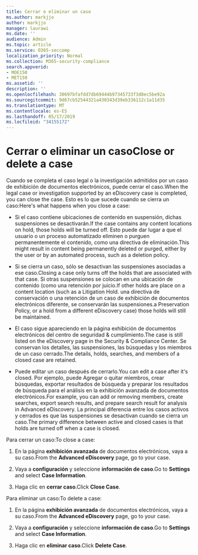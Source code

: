 ```yaml
---
title: Cerrar o eliminar un caso
ms.author: markjjo
author: markjjo
manager: laurawi
ms.date: ''
audience: Admin
ms.topic: article
ms.service: O365-seccomp
localization_priority: Normal
ms.collection: M365-security-compliance
search.appverid:
- MOE150
- MET150
ms.assetid: ''
description: ''
ms.openlocfilehash: 30697bfafdd7db69444b97345733f3d8ec5be92a
ms.sourcegitcommit: 9d67cb52544321a430343d39eb336112c1a11d35
ms.translationtype: MT
ms.contentlocale: es-ES
ms.lasthandoff: 05/17/2019
ms.locfileid: "34155172"
---
```

# <a name="close-or-delete-a-case"></a><span data-ttu-id="3e423-102">Cerrar o eliminar un caso</span><span class="sxs-lookup"><span data-stu-id="3e423-102">Close or delete a case</span></span>

<span data-ttu-id="3e423-103">Cuando se completa el caso legal o la investigación admitidos por un caso de exhibición de documentos electrónicos, puede cerrar el caso.</span><span class="sxs-lookup"><span data-stu-id="3e423-103">When the legal case or investigation supported by an eDiscovery case is completed, you can close the case.</span></span> <span data-ttu-id="3e423-104">Esto es lo que sucede cuando se cierra un caso:</span><span class="sxs-lookup"><span data-stu-id="3e423-104">Here's what happens when you close a case:</span></span>

- <span data-ttu-id="3e423-105">Si el caso contiene ubicaciones de contenido en suspensión, dichas suspensiones se desactivarán.</span><span class="sxs-lookup"><span data-stu-id="3e423-105">If the case contains any content locations on hold, those holds will be turned off.</span></span> <span data-ttu-id="3e423-106">Esto puede dar lugar a que el usuario o un proceso automatizado eliminen o purguen permanentemente el contenido, como una directiva de eliminación.</span><span class="sxs-lookup"><span data-stu-id="3e423-106">This might result in content being permanently deleted or purged, either by the user or by an automated process, such as a deletion policy.</span></span>

- <span data-ttu-id="3e423-107">Si se cierra un caso, sólo se desactivan las suspensiones asociadas a ese caso.</span><span class="sxs-lookup"><span data-stu-id="3e423-107">Closing a case only turns off the holds that are associated with that case.</span></span> <span data-ttu-id="3e423-108">Si otras suspensiones se colocan en una ubicación de contenido (como una retención por juicio.</span><span class="sxs-lookup"><span data-stu-id="3e423-108">If other holds are place on a content location (such as a Litigation Hold.</span></span> <span data-ttu-id="3e423-109">una directiva de conservación o una retención de un caso de exhibición de documentos electrónicos diferente, se conservarán las suspensiones.</span><span class="sxs-lookup"><span data-stu-id="3e423-109">a Preservation Policy, or a hold from a different eDiscovery case) those holds will still be maintained.</span></span>

- <span data-ttu-id="3e423-110">El caso sigue apareciendo en la página exhibición de documentos electrónicos del centro de seguridad & cumplimiento.</span><span class="sxs-lookup"><span data-stu-id="3e423-110">The case is still listed on the eDiscovery page in the Security & Compliance Center.</span></span> <span data-ttu-id="3e423-111">Se conservan los detalles, las suspensiones, las búsquedas y los miembros de un caso cerrado.</span><span class="sxs-lookup"><span data-stu-id="3e423-111">The details, holds, searches, and members of a closed case are retained.</span></span>

- <span data-ttu-id="3e423-112">Puede editar un caso después de cerrarlo.</span><span class="sxs-lookup"><span data-stu-id="3e423-112">You can edit a case after it's closed.</span></span> <span data-ttu-id="3e423-113">Por ejemplo, puede Agregar o quitar miembros, crear búsquedas, exportar resultados de búsqueda y preparar los resultados de búsqueda para el análisis en la exhibición avanzada de documentos electrónicos.</span><span class="sxs-lookup"><span data-stu-id="3e423-113">For example, you can add or removing members, create searches, export search results, and prepare search result for analysis in Advanced eDiscovery.</span></span> <span data-ttu-id="3e423-114">La principal diferencia entre los casos activos y cerrados es que las suspensiones se desactivan cuando se cierra un caso.</span><span class="sxs-lookup"><span data-stu-id="3e423-114">The primary difference between active and closed cases is that holds are turned off when a case is closed.</span></span>

<span data-ttu-id="3e423-115">Para cerrar un caso:</span><span class="sxs-lookup"><span data-stu-id="3e423-115">To close a case:</span></span>

1. <span data-ttu-id="3e423-116">En la página **exhibición avanzada** de documentos electrónicos, vaya a su caso.</span><span class="sxs-lookup"><span data-stu-id="3e423-116">From the **Advanced eDiscovery** page, go to your case.</span></span>

2. <span data-ttu-id="3e423-117">Vaya a **configuración** y seleccione **información de caso**.</span><span class="sxs-lookup"><span data-stu-id="3e423-117">Go to **Settings** and select **Case Information**.</span></span> 

3. <span data-ttu-id="3e423-118">Haga clic en **cerrar caso**.</span><span class="sxs-lookup"><span data-stu-id="3e423-118">Click **Close Case**.</span></span> 

<span data-ttu-id="3e423-119">Para eliminar un caso:</span><span class="sxs-lookup"><span data-stu-id="3e423-119">To delete a case:</span></span>

1. <span data-ttu-id="3e423-120">En la página **exhibición avanzada** de documentos electrónicos, vaya a su caso.</span><span class="sxs-lookup"><span data-stu-id="3e423-120">From the **Advanced eDiscovery** page, go to your case.</span></span>

2. <span data-ttu-id="3e423-121">Vaya a **configuración** y seleccione **información de caso**.</span><span class="sxs-lookup"><span data-stu-id="3e423-121">Go to **Settings** and select **Case Information**.</span></span> 

3. <span data-ttu-id="3e423-122">Haga clic en **eliminar caso**.</span><span class="sxs-lookup"><span data-stu-id="3e423-122">Click **Delete Case**.</span></span> 
